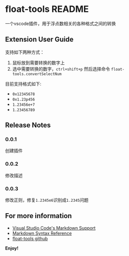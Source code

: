 # float-tools README

一个vscode插件，用于浮点数相关的各种格式之间的转换

## Extension User Guide
支持如下两种方式：
1. 鼠标放到需要转换的数字上
2. 选中需要转换的数字，`ctrl+shift+p` 然后选择命令 `float-tools.convertSelectNum`

目前支持格式如下:

* `0x12345678`
* `0x1.23p456`
* `1.23456e+7`
* `1.23456789`


## Release Notes

### 0.0.1
创建插件

### 0.0.2
修改描述

### 0.0.3
修改正则，修复`1.2345e6`识别成`1.2345`问题

## For more information

* [Visual Studio Code's Markdown Support](http://code.visualstudio.com/docs/languages/markdown)
* [Markdown Syntax Reference](https://help.github.com/articles/markdown-basics/)
* [float-tools github](https://github.com/wjjahah/vscode-float-tools.git)

**Enjoy!**
